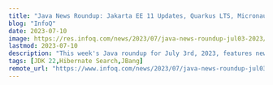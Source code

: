 ```yaml
---
title: "Java News Roundup: Jakarta EE 11 Updates, Quarkus LTS, Micronaut, Foojay Board, DevBCN, JCrete"
blog: "InfoQ"
date: 2023-07-10
image: https://res.infoq.com/news/2023/07/java-news-roundup-jul03-2023/en/headerimage/java-istock-image-01-1689001091817.jpg
lastmod: 2023-07-10
description: "This week's Java roundup for July 3rd, 2023, features news from JDK 22, JDK 21, Jakarta EE 11 updates, Micronaut 4.0.0-RC1, Quarkus 3.2.0 and 2.16.8, Hel..."
tags: [JDK 22,Hibernate Search,JBang]
remote_url: "https://www.infoq.com/news/2023/07/java-news-roundup-jul03-2023/?utm_campaign=infoq_content&utm_source=infoq&utm_medium=feed&utm_term=Java"
---
```


